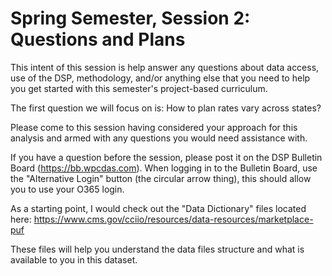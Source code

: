# Spring Semester, Session 2: Questions and Plans

This intent of this session is help answer any questions about data access, use of the DSP, methodology, and/or anything else that you need to help you get started with this semester's project-based curriculum.

The first question we will focus on is: How to plan rates vary across states?

Please come to this session having considered your approach for this analysis and armed with any questions you would need assistance with.

If you have a question before the session, please post it on the DSP Bulletin Board (https://bb.wpcdas.com).  When logging in to the Bulletin Board, use the "Alternative Login" button (the circular arrow thing), this should allow you to use your O365 login.

As a starting point, I would check out the "Data Dictionary" files located here: https://www.cms.gov/cciio/resources/data-resources/marketplace-puf

These files will help you understand the data files structure and what is available to you in this dataset.